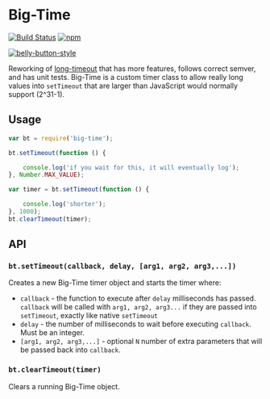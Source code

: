 # Big-Time
[![Build Status](https://travis-ci.org/continuationlabs/big-time.svg?branch=master)](https://travis-ci.org/continuationlabs/big-time)
[![npm](https://img.shields.io/npm/v/big-time.svg)](https://www.npmjs.com/package/big-time)

[![belly-button-style](https://cdn.rawgit.com/continuationlabs/belly-button/master/badge.svg)](https://github.com/continuationlabs/belly-button)

Reworking of [long-timeout](https://github.com/tellnes/long-timeout) that has more features, follows correct semver, and has unit tests. Big-Time is a custom timer class to allow really long values into `setTimeout` that are larger than JavaScript would normally support (2^31-1).

## Usage

```js
var bt = require('big-time');

bt.setTimeout(function () {

    console.log('if you wait for this, it will eventually log');
}, Number.MAX_VALUE);

var timer = bt.setTimeout(function () {

    console.log('shorter');
}, 1000);
bt.clearTimeout(timer);
```

## API

### `bt.setTimeout(callback, delay, [arg1, arg2, arg3,...])`

Creates a new Big-Time timer object and starts the timer where:

- `callback` - the function to execute after `delay` milliseconds has passed. `callback` will be called with `arg1, arg2, arg3...` if they are passed into `setTimeout`, exactly like native `setTimeout`
- `delay` - the number of milliseconds to wait before executing `callback`. Must be an integer.
- `[arg1, arg2, arg3,...]` - optional `N` number of extra parameters that will be passed back into `callback`.

### `bt.clearTimeout(timer)`

Clears a running Big-Time object.
